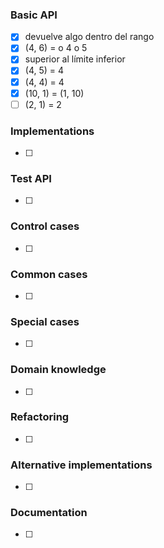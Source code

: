 ### Basic API
- [x] devuelve algo dentro del rango
- [x] (4, 6) = o 4 o 5
- [x] superior al límite inferior
- [x] (4, 5) = 4 
- [x] (4, 4) = 4 
- [x] (10, 1) = (1, 10)
- [ ] (2, 1) = 2

### Implementations
- [ ] 

### Test API
- [ ] 

### Control cases
- [ ] 

### Common cases
- [ ]

### Special cases
- [ ] 
### Domain knowledge
- [ ]

### Refactoring
- [ ] 

### Alternative implementations
- [ ] 

### Documentation
- [ ] 

